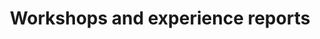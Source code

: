 ---
title: "Workshops and experience reports"
time: 13:40 - 15:10
type: session
session_type: presentations
weight: 9
talks:
    "Kongesalen 2+3 (Experience reports)":
        - 1-make-yourself-at-home-on-impostor-syndrome-and-psychological-safety
        - 46-from-silicon-valley-to-norway
        - 66-the-story-about-tight-loose-tight
    "Kongesalen 5 (Workshop)":
        - 8-automatic-accessibility-testing-for-all
    "Dræggen 3 (Workshop)":
        - 28-postscript-how-to-talk-to-your-printer
    "Dræggen 4 (Workshop)":
        - 43-drawing-for-it-architects
    "Dræggen 7 (Workshop)":
        - 107-getting-grid-y-with-it
    "Dræggen 8 (Workshop)":
        - 69-modern-java-app-development-in-the-cloud-microprofile-quarkus-and-cloud-run
    "Bugaarden (Workshop)":
        - 85-hvordan-designe-en-designprosess
---